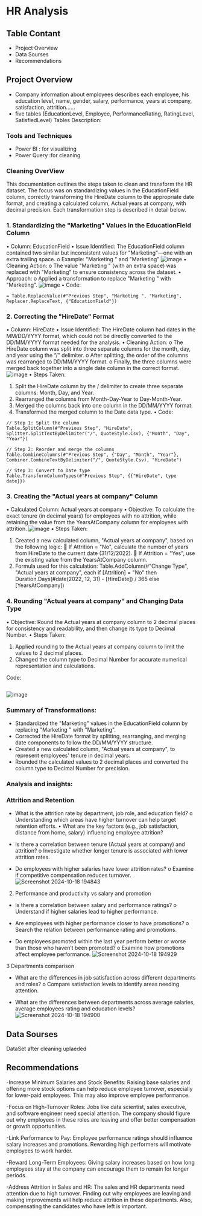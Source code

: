 # HR Analysis
## Table Contant
- Project Overview
- Data Sourses
- Recommendations
## Project Overview
- Company information about employees describes each employee, his education level, name, gender, salary, performance, years at company, satisfaction, attrition……
-	five tables (EducationLevel, Employee, PerformanceRating, RatingLevel, SatisfiedLevel)
Tables Description:
### Tools and Techniques
- Power BI : for visualizing
- Power Query :for cleaning
### Cleaning OverView
This documentation outlines the steps taken to clean and transform the HR dataset. The focus was on standardizing values in the EducationField column, correctly transforming the HireDate column to the appropriate date format, and creating a calculated column, Actual years at company, with decimal precision. Each transformation step is described in detail below.
### 1. Standardizing the "Marketing" Values in the EducationField Column
•	Column: EducationField
•	Issue Identified: The EducationField column contained two similar but inconsistent values for "Marketing"—one with an extra trailing space.
o	Example: "Marketing  " and "Marketing"
![image](https://github.com/user-attachments/assets/5b9712a1-edff-4dd5-913c-ad155b128b8e)
•	Cleaning Action:
o	The value "Marketing " (with an extra space) was replaced with "Marketing" to ensure consistency across the dataset.
•	Approach:
o	Applied a transformation to replace "Marketing " with "Marketing".
![image](https://github.com/user-attachments/assets/d2a21b13-1214-42c3-80f8-d7f6e8f533b4)
•	Code:
```
= Table.ReplaceValue(#"Previous Step", "Marketing ", "Marketing", Replacer.ReplaceText, {"EducationField"})
```

### 2. Correcting the "HireDate" Format
•	Column: HireDate
•	Issue Identified: The HireDate column had dates in the MM/DD/YYYY format, which could not be directly converted to the DD/MM/YYYY format needed for the analysis.
•	Cleaning Action:
o	The HireDate column was split into three separate columns for the month, day, and year using the “/” delimiter.
o	After splitting, the order of the columns was rearranged to DD/MM/YYYY format.
o	Finally, the three columns were merged back together into a single date column in the correct format.
![image](https://github.com/user-attachments/assets/3d25a3c6-f50e-4b9c-bb63-55ea08a52cb5)
•	Steps Taken:
1.	Split the HireDate column by the / delimiter to create three separate columns: Month, Day, and Year.
2.	Rearranged the columns from Month-Day-Year to Day-Month-Year.
3.	Merged the columns back into one column in the DD/MM/YYYY format.
4.	Transformed the merged column to the Date data type.
•	Code:
```
// Step 1: Split the column
Table.SplitColumn(#"Previous Step", "HireDate", Splitter.SplitTextByDelimiter("/", QuoteStyle.Csv), {"Month", "Day", "Year"})

// Step 2: Reorder and merge the columns
Table.CombineColumns(#"Previous Step", {"Day", "Month", "Year"}, Combiner.CombineTextByDelimiter("/", QuoteStyle.Csv), "HireDate")

// Step 3: Convert to Date type
Table.TransformColumnTypes(#"Previous Step", {{"HireDate", type date}})
```
### 3. Creating the "Actual years at company" Column
•	Calculated Column: Actual years at company
•	Objective: To calculate the exact tenure (in decimal years) for employees with no attrition, while retaining the value from the YearsAtCompany column for employees with attrition.
![image](https://github.com/user-attachments/assets/ea9e3e69-eca6-4ebe-ba5f-7827cc364498)
 •	Steps Taken:
1.	Created a new calculated column, "Actual years at company", based on the following logic:
	If Attrition = "No", calculate the number of years from HireDate to the current date (31/12/2022).
	If Attrition = "Yes", use the existing value from the YearsAtCompany column.
2.	Formula used for this calculation:
Table.AddColumn(#"Change Type", "Actual years at company", each if [Attrition] = "No" then Duration.Days(#date(2022, 12, 31) - [HireDate]) / 365 else [YearsAtCompany])
### 4. Rounding "Actual years at company" and Changing Data Type
•	Objective: Round the Actual years at company column to 2 decimal places for consistency and readability, and then change its type to Decimal Number.
•	Steps Taken:
1.	Applied rounding to the Actual years at company column to limit the values to 2 decimal places.
2.	Changed the column type to Decimal Number for accurate numerical representation and calculations.

Code:
```Table.TransformColumns(#"Previous Step", {{"Actual years at company", each Number.Round(_, 2), type number}})
```
![image](https://github.com/user-attachments/assets/b9159829-5ac9-4a23-8854-fdbde79bde0c)
### Summary of Transformations:
-	Standardized the "Marketing" values in the EducationField column by replacing "Marketing " with "Marketing".
-	Corrected the HireDate format by splitting, rearranging, and merging date components to follow the DD/MM/YYYY structure.
-	Created a new calculated column, "Actual years at company", to represent employees' tenure in decimal years.
-	Rounded the calculated values to 2 decimal places and converted the column type to Decimal Number for precision.

### Analysis and insights:
###	Attrition and Retention
-	What is the attrition rate by department, job role, and education field?
o	Understanding which areas have higher turnover can help target retention efforts.
•	What are the key factors (e.g., job satisfaction, distance from home, salary) influencing employee attrition?

-	Is there a correlation between tenure (Actual years at company) and attrition?
o	Investigate whether longer tenure is associated with lower attrition rates.

-	Do employees with higher salaries have lower attrition rates?
o	Examine if competitive compensation reduces turnover.
![Screenshot 2024-10-18 194843](https://github.com/user-attachments/assets/ef7cdc46-f0c0-4ad8-8284-aeaf537423fe)

 2.	Performance and productivity vs salary and promotion

-	Is there a correlation between salary and performance ratings?
o	Understand if higher salaries lead to higher performance.

-	Are employees with higher performance closer to have promotions?
o	Search the relation between performance rating and promotions.

-	Do employees promoted within the last year perform better or worse than those who haven’t been promoted?
o	Examine how promotions affect employee performance.
![Screenshot 2024-10-18 194929](https://github.com/user-attachments/assets/a8b59ad6-cdd1-4303-af8a-9b40e7301041)

 3	Departments comparison 

-	What are the differences in job satisfaction across different departments and roles?
o	Compare satisfaction levels to identify areas needing attention.

-	What are the differences between departments across average salaries, average employees rating and education levels?
![Screenshot 2024-10-18 194900](https://github.com/user-attachments/assets/fe3fc9c4-63fd-4e0f-ae0c-fad45928aac8)

##  Data Sourses
DataSet after cleaning uplaeded 
## Recommendations
-Increase Minimum Salaries and Stock Benefits: Raising base salaries and offering more stock options can help reduce employee turnover, especially for lower-paid employees. This may also improve employee performance.

-Focus on High-Turnover Roles: Jobs like data scientist, sales executive, and software engineer need special attention. The company should figure out why employees in these roles are leaving and offer better compensation or growth opportunities.

-Link Performance to Pay: Employee performance ratings should influence salary increases and promotions. Rewarding high performers will motivate employees to work harder.

-Reward Long-Term Employees: Giving salary increases based on how long employees stay at the company can encourage them to remain for longer periods.

-Address Attrition in Sales and HR: The sales and HR departments need attention due to high turnover. Finding out why employees are leaving and making improvements will help reduce attrition in these departments. Also, compensating the candidates who have left is important.






